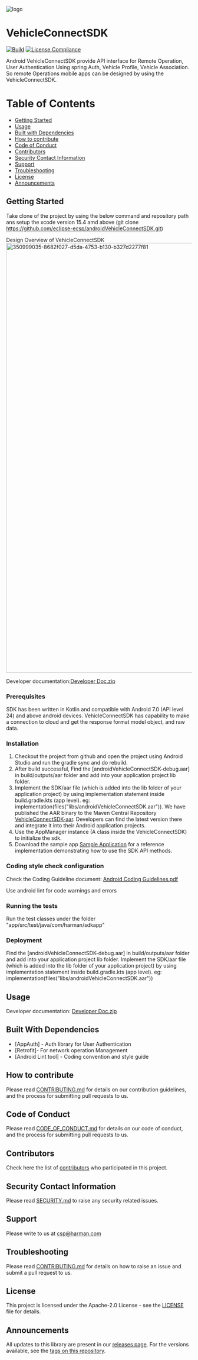 
![logo](https://github.com/user-attachments/assets/1fe07b36-2749-4dcf-9fcb-e8ea4241f973)

# VehicleConnectSDK
[![Build](https://github.com/eclipse-ecsp/androidVehicleConnectSDK/actions/workflows/android.yml/badge.svg)](https://github.com/eclipse-ecsp/androidVehicleConnectSDK/actions/workflows/android.yml)
[![License Compliance](https://github.com/eclipse-ecsp/androidVehicleConnectSDK/actions/workflows/license-compliance.yml/badge.svg)](https://github.com/eclipse-ecsp/androidVehicleConnectSDK/actions/workflows/license-compliance.yml)

Android VehicleConnectSDK provide API interface for Remote Operation, User Authentication Using spring Auth, Vehicle Profile, Vehicle Association. So remote Operations mobile apps can be designed by using the VehicleConnectSDK.

# Table of Contents
* [Getting Started](#getting-started)
* [Usage](#usage)
* [Built with Dependencies](#built-with-dependencies)
* [How to contribute](#how-to-contribute)
* [Code of Conduct](#code-of-conduct)
* [Contributors](#contributors)
* [Security Contact Information](#security-contact-information)
* [Support](#support)
* [Troubleshooting](#troubleshooting)
* [License](#license)
* [Announcements](#announcements)


## Getting Started

Take clone of the project by using the below command and repository path ans setup the xcode version 15.4 amd above (git clone https://github.com/eclipse-ecsp/androidVehicleConnectSDK.git)

Design Overview of VehicleConnectSDK
<img width="1162" alt="350999035-8682f027-d5da-4753-b130-b327d2277f81" src="https://github.com/user-attachments/assets/9fa8e708-0d17-44db-b0e4-dadc152ebb62">


Developer documentation:[Developer Doc.zip](https://github.com/user-attachments/files/16346021/Developer.Doc.zip)



### Prerequisites

SDK has been written in Kotlin and compatible with Android 7.0 (API level 24) and above android devices.
VehicleConnectSDK has capability to make a connection to cloud and get the response format model object, and raw data.

### Installation

1. Checkout the project from github and open the project using Android Studio and run the gradle sync and do rebuild.
2. After build successful, Find the [androidVehicleConnectSDK-debug.aar] in build/outputs/aar folder and add into your application project lib folder.
3. Implement the SDK/aar file (which is added into the lib folder of your application project) by using implementation statement inside build.gradle.kts (app level).
eg: implementation(files("libs/androidVehicleConnectSDK.aar")).
We have published the AAR binary to the Maven Central Repository [VehicleConnectSDK-aar](https://mvnrepository.com/artifact/org.eclipse.ecsp/vehicleconnectsdk). Developers can find the latest version there and integrate it into their Android application projects.
4. Use the AppManager instance (A class inside the VehicleConnectSDK) to initialize the sdk.
5. Download the sample app [Sample Application](https://github.com/eclipse-ecsp/androidVehicleConnectApp) for a reference implementation demonstrating how to use the SDK API methods.

### Coding style check configuration

Check the Coding Guideline document: [Android Coding Guidelines.pdf](https://github.com/user-attachments/files/16709676/Android.Coding.Guidelines.pdf)

Use android lint for code warnings and errors

### Running the tests

Run the test classes under the folder "app/src/test/java/com/harman/sdkapp"

### Deployment

Find the [androidVehicleConnectSDK-debug.aar] in build/outputs/aar folder and add into your application project lib folder.
Implement the SDK/aar file (which is added into the lib folder of your application project) by using implementation statement inside build.gradle.kts (app level).
eg: implementation(files("libs/androidVehicleConnectSDK.aar"))

## Usage

Developer documentation: [Developer Doc.zip](https://github.com/user-attachments/files/16346025/Developer.Doc.zip)


## Built With Dependencies

* [AppAuth] - Auth library for User Authentication
* [Retrofit]- For network operation Management
* [Android Lint tool] - Coding convention and style guide


## How to contribute

Please read [CONTRIBUTING.md](https://github.com/eclipse-ecsp/androidVehicleConnectSDK/blob/main/CONTRIBUTING.md) for details on our contribution guidelines, and the process for submitting pull requests to us.

## Code of Conduct

Please read  [CODE_OF_CONDUCT.md](https://github.com/eclipse-ecsp/androidVehicleConnectSDK/blob/main/CODE_OF_CONDUCT.md) for details on our code of conduct, and the process for submitting pull requests to us.


## Contributors

Check here the list of [contributors](https://github.com/eclipse-ecsp/androidVehicleConnectSDK/graphs/contributors) who participated in this project.


## Security Contact Information

Please read [SECURITY.md](./SECURITY.md) to raise any security related issues.

## Support
Please write to us at [csp@harman.com](mailto:csp@harman.com)

## Troubleshooting

Please read [CONTRIBUTING.md](./CONTRIBUTING.md) for details on how to raise an issue and submit a pull request to us.

## License

This project is licensed under the Apache-2.0 License - see the [LICENSE](./LICENSE) file for details.

## Announcements

All updates to this library are present in our [releases page](https://github.com/eclipse-ecsp/androidVehicleConnectSDK/releases).
For the versions available, see the [tags on this repository](https://github.com/eclipse-ecsp/androidVehicleConnectSDK/tags).
